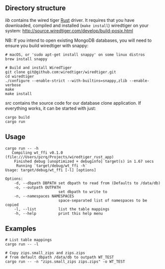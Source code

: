 Directory structure
-------------------

*lib* contains the wired tiger [Rust](https://www.rust-lang.org/) driver. 
It requires that you have downloaded, compiled and 
installed (`make install`) wiredtiger on your system:
http://source.wiredtiger.com/develop/build-posix.html

NB: If you intend to open existing MongoDB databases, you will need to 
ensure you build wiredtiger with snappy:

    # macOS, or 'sudo apt-get install snappy' on some linux distros
    brew install snappy
    
    # Build and install WiredTiger
    git clone git@github.com:wiredtiger/wiredtiger.git
    cd wiredtiger
    ./configure --enable-strict --with-builtins=snappy,zlib --enable-verbose
    make
    make install


*src* contains the source code for our database clone application.
If everything works, it can be started with just:

    cargo build
    cargo run


Usage
-----

```
cargo run -- -h
   Compiling wt_ffi v0.1.0 (file:///Users/pzrq/Projects/wiredtiger_rust_app)
    Finished debug [unoptimized + debuginfo] target(s) in 1.67 secs
     Running `target/debug/wt_ffi -h`
Usage: target/debug/wt_ffi [-l] [options]

Options:
    -d, --dbpath DBPATH set dbpath to read from (Defaults to /data/db)
    -o, --outpath OUTPATH
                        set dbpath to write to
    -n, --namespaces NAMESPACES
                        space-separated list of namespaces to be copied
    -l, --list          list the table mappings
    -h, --help          print this help menu
```
   
    
Examples
--------

```
# List table mappings
cargo run -- -l

# Copy zips.small_zips and zips.zips 
# from default dbpath /data/db to outpath WT_TEST
cargo run -- -n "zips.small_zips zips.zips" -o WT_TEST
```
